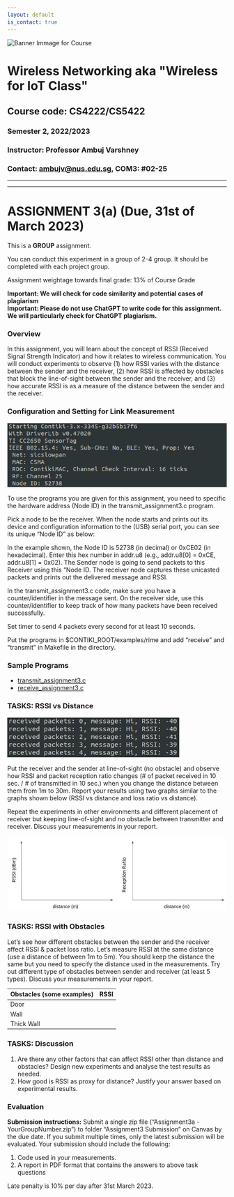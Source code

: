 ```yaml
---
layout: default
is_contact: true
---
```


![Banner Immage for Course](cs4222_banner.png)  

# Wireless Networking aka "Wireless for IoT Class"
## Course code: CS4222/CS5422  
### Semester 2, 2022/2023
### Instructor: Professor Ambuj Varshney
### Contact: [ambujv@nus.edu.sg](mailto:ambujv@nus.edu.sg), COM3: #02-25     

----
****

# ASSIGNMENT 3(a) (Due, 31st of March 2023)
 
This is a **GROUP** assignment.

You can conduct this experiment in a group of 2-4 group. It should be completed with each project group.

Assignment weightage towards final grade: 13% of Course Grade   

**Important: We will check for code similarity and potential cases of plagiarism**  
**Important: Please do not use ChatGPT to write code for this assignment. We will particularly check for ChatGPT plagiarism.**


### Overview

In this assignment, you will learn about the concept of RSSI (Received Signal Strength Indicator) and how it relates to wireless communication. You will conduct experiments to observe (1) how RSSI varies with the distance between the sender and the receiver, (2) how RSSI is affected by obstacles that block the line-of-sight between the sender and the receiver, and (3) how accurate RSSI is as a measure of the distance between the sender and the receiver.

### Configuration and Setting for Link Measurement

![Link Measurement](assign3a_img3.jpg)  

To use the programs you are given for this assignment, you need to specific the hardware address (Node ID) in the transmit_assignment3.c program. 

Pick a node to be the receiver. When the node starts and prints out its device and configuration information to the (USB) serial port, you can see its unique “Node ID” as below:

In the example shown, the Node ID is 52738 (in decimal) or 0xCE02 (in hexadecimal). Enter this hex number in addr.u8 (e.g., addr.u8[0] = 0xCE, addr.u8[1] = 0x02). The Sender node is going to send packets to this Receiver using this “Node ID.  The receiver node captures these unicasted packets and prints out the delivered message and RSSI.

In the transmit_assignment3.c code, make sure you have a counter/identifier in the message sent. On the receiver side, use this counter/identifier to keep track of how many packets have been received successfully.

Set timer to send 4 packets every second for at least 10 seconds.

Put the programs in $CONTIKI_ROOT/examples/rime and add “receive” and “transmit” in Makefile in the directory.

### Sample Programs

* [transmit_assignment3.c](https://ambuj.se/transmit_assignment3.c)
* [receive_assignment3.c](https://ambuj.se/receive_assignment3.c)


### TASKS:  RSSI vs Distance

![Link Measurement](assign3a_img2.jpg)  

Put the receiver and the sender at line-of-sight (no obstacle) and observe how RSSI and packet reception ratio changes (# of packet received in 10 sec. / # of transmitted in 10 sec.) when you change the distance between them from 1m to 30m. Report your results using two graphs similar to the graphs shown below (RSSI vs distance and loss ratio vs distance).

Repeat the experiments in other environments and different placement of receiver but keeping line-of-sight and no obstacle between transmitter and receiver. Discuss your measurements in your report.

![Link Measurement](assign3a_img1.jpg)  

### TASKS: RSSI with Obstacles

Let’s see how different obstacles between the sender and the receiver affect RSSI & packet loss ratio. Let’s measure RSSI at the same distance (use a distance of between 1m to 5m). You should keep the distance the same but you need to specify the distance used in the measurements.
Try out different type of obstacles between sender and receiver (at least 5 types). Discuss your measurements in your report.

| Obstacles (some examples)|  RSSI | 
|-------|--------|
| Door|  | 
| Wall | | 
| Thick Wall | | 


### TASKS: Discussion

1. Are there any other factors that can affect RSSI other than distance and obstacles? Design new experiments and analyse the test results as needed.
1. How good is RSSI as proxy for distance? Justify your answer based on experimental results.


### Evaluation

**Submission instructions:** Submit a single zip file (“Assignment3a - YourGroupNumber.zip”) to folder “Assignment3 Submission” on Canvas by the due date. If you submit multiple times, only the latest submission will be evaluated. Your submission should include the following:

1. Code used in your measurements.
1. A report in PDF format that contains the answers to above task questions

Late penalty is 10% per day after 31st March 2023.








